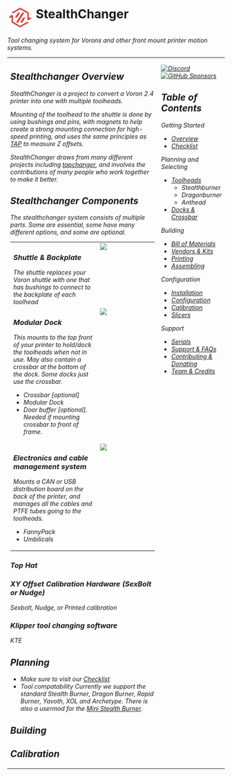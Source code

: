 # <img src="https://github.com/DraftShift/Stealthchanger/blob/main/media/Stealthchanger_logo.png?raw=true" height="50" align="top" /> StealthChanger

<em>Tool changing system for Vorons and other front mount printer motion systems.<em>

<table comment="two-column layout"><tr><td width="80%">

## Stealthchanger Overview
StealthChanger is a project to convert a Voron 2.4 printer into one with multiple toolheads.

Mounting of the toolhead to the shuttle is done by using bushings and pins, with magnets to help create a strong mounting connection for high-speed printing, and uses the same principles as [TAP](https://github.com/VoronDesign/Voron-Tap) to measure Z offsets.

StealthChanger draws from many different projects including [tapchanger](https://github.com/viesturz/tapchanger), and involves the contributions of many people who work together to make it better. 

## Stealthchanger Components
The stealthchanger system consists of multiple parts. Some are essential, some have many different options, and some are optional. 

<table><tr><td valign="top" width="400px"><h3>Shuttle & Backplate</h3>
The shuttle replaces your Voron shuttle with one that has bushings to connect to the backplate of each toolhead
</td><td valign="top" width="400px">
<img src="../media/shuttle.jpg" width="200">
</td></tr>
 
<tr><td valign="top" width="400px"><h3>Modular Dock</h3>
This mounts to the top front of your printer to hold/dock the toolheads when not in use. May also contain a crossbar at the bottom of the dock. Some docks just use the crossbar.
<ul>
<li>Crossbar [optional]</li>
<li>Modular Dock</li>
<li>Door buffer [optional]. Needed if mounting crossbar to front of frame.</li>
</td><td valign="top" width="400px">
<img src="../media/Dock_top_mount.png" width="200">
</td></tr>

<tr><td valign="top" width="400px"><h3>Electronics and cable management system</h3>
Mounts a CAN or USB distribution board on the back of the printer, and manages all the cables and PTFE tubes going to the toolheads. 
<ul>
<li>FannyPack</li>
<li>Umbilicals</li>
</ul>
</td><td valign="top" width="400px">
<img src="../media/shuttle.jpg" width="200">
</td></tr>
</table>
 
### Top Hat
<picture>

### XY Offset Calibration Hardware (SexBolt or Nudge)
Sexbolt, Nudge, or Printed calibration

### Klipper tool changing software
KTE

## Planning
- Make sure to visit our [Checklist](Checklist)
- Tool compatability
Currently we support the standard Stealth Burner, Dragon Burner, Rapid Burner, Yavoth, XOL and Archetype. There is also a usermod for the [Mini Stealth Burner](../blob/main/UserMods/jdmontgomer/MiniSB_SC).

## Building

## Calibration



</td>
<td valign="top" width="20%">

 <a href="https://discord.gg/draftshift" target="_blank" alt="Join our Discord">![Discord](https://img.shields.io/discord/1226846451028725821?logo=discord&logoColor=%23ffffff&label=Join%20our%20Discord&labelColor=%237785cc&color=%23adf5ff)</a>
&nbsp;&nbsp;&nbsp;&nbsp;&nbsp;&nbsp;
<a href="https://github.com/sponsors/DraftShift" target="_blank" alt="Sponsor Us">![GitHub Sponsors](https://img.shields.io/github/sponsors/DraftShift?logo=githubsponsors&label=Sponsors&labelColor=rgb(246%2C%20248%2C%20250)&color=rgb(191%2C%2057%2C%20137))</a>

## Table of Contents

*Getting Started*
- [Overview](Home)
- [Checklist](Checklist)

*Planning and Selecting*
- [Toolheads](Toolheads)
  - Stealthburner
  - Dragonburner
  - Anthead
- [Docks & Crossbar](Docks)

*Building*
- [Bill of Materials](Bill-of-Materials)
- [Vendors & Kits](Vendors-and-Kits)
- [Printing](Printing)
- [Assembling](Assembling)

*Configuration*
- [Installation](Installation)
- [Configuration](Configuration)
- [Calibration](Calibration)
- [Slicers](Slicers)

*Support*
- [Serials](Serials)
- [Support & FAQs](Support-and-FAQs)
- [Contributing & Donating](Contributing-and-Donating)
- [Team & Credits](Team-and-Credits)


</td></tr></table>




